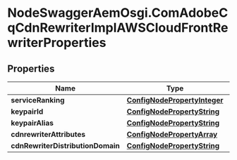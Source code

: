 # NodeSwaggerAemOsgi.ComAdobeCqCdnRewriterImplAWSCloudFrontRewriterProperties

## Properties
Name | Type | Description | Notes
------------ | ------------- | ------------- | -------------
**serviceRanking** | [**ConfigNodePropertyInteger**](ConfigNodePropertyInteger.md) |  | [optional] 
**keypairId** | [**ConfigNodePropertyString**](ConfigNodePropertyString.md) |  | [optional] 
**keypairAlias** | [**ConfigNodePropertyString**](ConfigNodePropertyString.md) |  | [optional] 
**cdnrewriterAttributes** | [**ConfigNodePropertyArray**](ConfigNodePropertyArray.md) |  | [optional] 
**cdnRewriterDistributionDomain** | [**ConfigNodePropertyString**](ConfigNodePropertyString.md) |  | [optional] 


